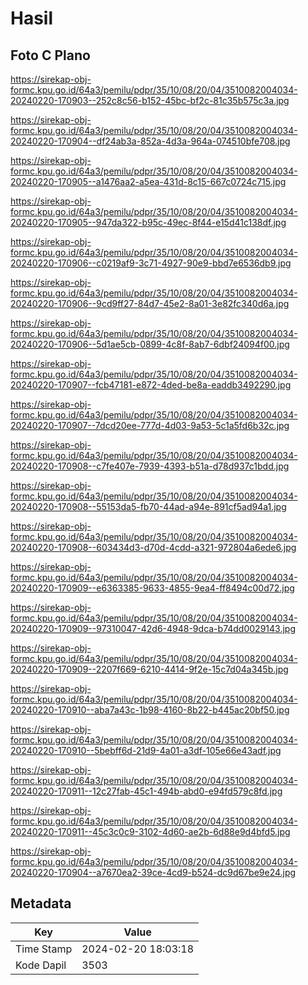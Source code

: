 # Hasil

## Foto C Plano

https://sirekap-obj-formc.kpu.go.id/64a3/pemilu/pdpr/35/10/08/20/04/3510082004034-20240220-170903--252c8c56-b152-45bc-bf2c-81c35b575c3a.jpg

https://sirekap-obj-formc.kpu.go.id/64a3/pemilu/pdpr/35/10/08/20/04/3510082004034-20240220-170904--df24ab3a-852a-4d3a-964a-074510bfe708.jpg

https://sirekap-obj-formc.kpu.go.id/64a3/pemilu/pdpr/35/10/08/20/04/3510082004034-20240220-170905--a1476aa2-a5ea-431d-8c15-667c0724c715.jpg

https://sirekap-obj-formc.kpu.go.id/64a3/pemilu/pdpr/35/10/08/20/04/3510082004034-20240220-170905--947da322-b95c-49ec-8f44-e15d41c138df.jpg

https://sirekap-obj-formc.kpu.go.id/64a3/pemilu/pdpr/35/10/08/20/04/3510082004034-20240220-170906--c0219af9-3c71-4927-90e9-bbd7e6536db9.jpg

https://sirekap-obj-formc.kpu.go.id/64a3/pemilu/pdpr/35/10/08/20/04/3510082004034-20240220-170906--9cd9ff27-84d7-45e2-8a01-3e82fc340d6a.jpg

https://sirekap-obj-formc.kpu.go.id/64a3/pemilu/pdpr/35/10/08/20/04/3510082004034-20240220-170906--5d1ae5cb-0899-4c8f-8ab7-6dbf24094f00.jpg

https://sirekap-obj-formc.kpu.go.id/64a3/pemilu/pdpr/35/10/08/20/04/3510082004034-20240220-170907--fcb47181-e872-4ded-be8a-eaddb3492290.jpg

https://sirekap-obj-formc.kpu.go.id/64a3/pemilu/pdpr/35/10/08/20/04/3510082004034-20240220-170907--7dcd20ee-777d-4d03-9a53-5c1a5fd6b32c.jpg

https://sirekap-obj-formc.kpu.go.id/64a3/pemilu/pdpr/35/10/08/20/04/3510082004034-20240220-170908--c7fe407e-7939-4393-b51a-d78d937c1bdd.jpg

https://sirekap-obj-formc.kpu.go.id/64a3/pemilu/pdpr/35/10/08/20/04/3510082004034-20240220-170908--55153da5-fb70-44ad-a94e-891cf5ad94a1.jpg

https://sirekap-obj-formc.kpu.go.id/64a3/pemilu/pdpr/35/10/08/20/04/3510082004034-20240220-170908--603434d3-d70d-4cdd-a321-972804a6ede6.jpg

https://sirekap-obj-formc.kpu.go.id/64a3/pemilu/pdpr/35/10/08/20/04/3510082004034-20240220-170909--e6363385-9633-4855-9ea4-ff8494c00d72.jpg

https://sirekap-obj-formc.kpu.go.id/64a3/pemilu/pdpr/35/10/08/20/04/3510082004034-20240220-170909--97310047-42d6-4948-9dca-b74dd0029143.jpg

https://sirekap-obj-formc.kpu.go.id/64a3/pemilu/pdpr/35/10/08/20/04/3510082004034-20240220-170909--2207f669-6210-4414-9f2e-15c7d04a345b.jpg

https://sirekap-obj-formc.kpu.go.id/64a3/pemilu/pdpr/35/10/08/20/04/3510082004034-20240220-170910--aba7a43c-1b98-4160-8b22-b445ac20bf50.jpg

https://sirekap-obj-formc.kpu.go.id/64a3/pemilu/pdpr/35/10/08/20/04/3510082004034-20240220-170910--5bebff6d-21d9-4a01-a3df-105e66e43adf.jpg

https://sirekap-obj-formc.kpu.go.id/64a3/pemilu/pdpr/35/10/08/20/04/3510082004034-20240220-170911--12c27fab-45c1-494b-abd0-e94fd579c8fd.jpg

https://sirekap-obj-formc.kpu.go.id/64a3/pemilu/pdpr/35/10/08/20/04/3510082004034-20240220-170911--45c3c0c9-3102-4d60-ae2b-6d88e9d4bfd5.jpg

https://sirekap-obj-formc.kpu.go.id/64a3/pemilu/pdpr/35/10/08/20/04/3510082004034-20240220-170904--a7670ea2-39ce-4cd9-b524-dc9d67be9e24.jpg


## Metadata

| Key        | Value               |
| ---------- | ------------------- |
| Time Stamp | 2024-02-20 18:03:18 |
| Kode Dapil | 3503                |



